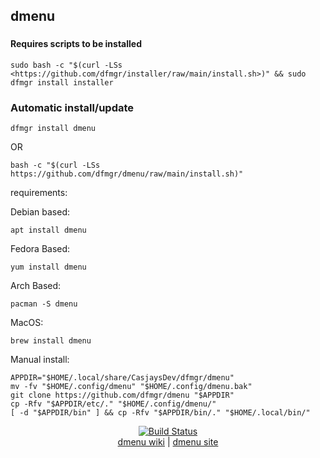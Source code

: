 ## dmenu  
  
###   
  
#### Requires scripts to be installed

```shell
sudo bash -c "$(curl -LSs <https://github.com/dfmgr/installer/raw/main/install.sh>)" && sudo dfmgr install installer
```

### Automatic install/update

```shell
dfmgr install dmenu
```

OR

```shell
bash -c "$(curl -LSs https://github.com/dfmgr/dmenu/raw/main/install.sh)"
```
  
requirements:
  
Debian based:

```shell
apt install dmenu
```  

Fedora Based:

```shell
yum install dmenu
```  

Arch Based:

```shell
pacman -S dmenu
```  

MacOS:  

```shell
brew install dmenu
```
  
Manual install:  

  ```shell
APPDIR="$HOME/.local/share/CasjaysDev/dfmgr/dmenu"
mv -fv "$HOME/.config/dmenu" "$HOME/.config/dmenu.bak"
git clone https://github.com/dfmgr/dmenu "$APPDIR"
cp -Rfv "$APPDIR/etc/." "$HOME/.config/dmenu/"
[ -d "$APPDIR/bin" ] && cp -Rfv "$APPDIR/bin/." "$HOME/.local/bin/"
```
  
<p align=center>
   <a href="https://travis-ci.com/github/dfmgr/dmenu" target="_blank" rel="noopener noreferrer">
     <img src="https://travis-ci.com/dfmgr/dmenu.svg?branch=master" alt="Build Status"></a><br />
  <a href="https://wiki.archlinux.org/index.php/dmenu" target="_blank" rel="noopener noreferrer">dmenu wiki</a>  |  
  <a href="dmenu" target="_blank" rel="noopener noreferrer">dmenu site</a>
</p>  
